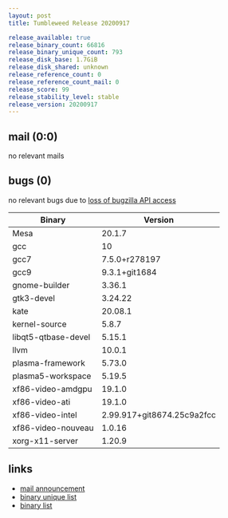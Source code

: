 ```yaml
---
layout: post
title: Tumbleweed Release 20200917

release_available: true
release_binary_count: 66816
release_binary_unique_count: 793
release_disk_base: 1.7GiB
release_disk_shared: unknown
release_reference_count: 0
release_reference_count_mail: 0
release_score: 99
release_stability_level: stable
release_version: 20200917
---
```


## mail (0:0)

no relevant mails

## bugs (0)

<!--more-->

no relevant bugs due to [loss of bugzilla API access](https://bugzilla.opensuse.org/show_bug.cgi?id=1157722)

Binary | Version
--- | ---
Mesa | 20.1.7
gcc | 10
gcc7 | 7.5.0+r278197
gcc9 | 9.3.1+git1684
gnome-builder | 3.36.1
gtk3-devel | 3.24.22
kate | 20.08.1
kernel-source | 5.8.7
libqt5-qtbase-devel | 5.15.1
llvm | 10.0.1
plasma-framework | 5.73.0
plasma5-workspace | 5.19.5
xf86-video-amdgpu | 19.1.0
xf86-video-ati | 19.1.0
xf86-video-intel | 2.99.917+git8674.25c9a2fcc
xf86-video-nouveau | 1.0.16
xorg-x11-server | 1.20.9

## links

- [mail announcement](https://lists.opensuse.org/opensuse-factory/2020-09/msg00160.html)
- [binary unique list](http://download.opensuse.org/history/20200917/rpm.unique.list)
- [binary list](http://download.opensuse.org/history/20200917/rpm.list)
